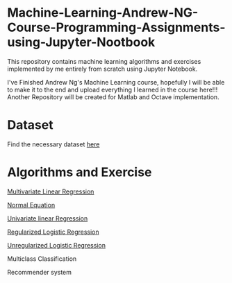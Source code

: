 # Machine-Learning-Andrew-NG-Course-Programming-Assignments-using-Jupyter-Nootbook
This repository contains machine learning algorithms and exercises implemented by me entirely from scratch using Jupyter Notebook.

I've Finished Andrew Ng's Machine Learning course, hopefully I will be able to make it to the end and upload everything I learned in the course here!!! Another Repository will be created for Matlab and Octave implementation. 

# Dataset

Find the necessary dataset [here](https://github.com/NeloyNSU/Machine-Learning-Andrew-NG-Course-Programming-Assignments-using-Jupyter-Nootbook/tree/master/Dataset)

# Algorithms and Exercise
[Multivariate Linear Regression](https://github.com/NeloyNSU/Machine-Learning-Andrew-NG-Course-Programming-Assignments-using-Jupyter-Nootbook/blob/master/Algorithms/Multivariate%20Linear%20Regression.ipynb)

[Normal Equation](https://github.com/NeloyNSU/Machine-Learning-Andrew-NG-Course-Programming-Assignments-using-Jupyter-Nootbook/blob/master/Algorithms/Normal%20Equation.ipynb)

[Univariate linear Regression](https://github.com/NeloyNSU/Machine-Learning-Andrew-NG-Course-Programming-Assignments-using-Jupyter-Nootbook/blob/master/Algorithms/Univariate%20linear%20Regression.ipynb)

[Regularized Logistic Regression](https://github.com/NeloyNSU/Machine-Learning-Andrew-NG-Course-Programming-Assignments-using-Jupyter-Nootbook/blob/master/Algorithms/Regularized%20Logistic%20Regression.ipynb)

[Unregularized Logistic Regression](https://github.com/NeloyNSU/Machine-Learning-Andrew-NG-Course-Programming-Assignments-using-Jupyter-Nootbook/blob/master/Algorithms/Unregularized%20Logistic%20Regression.ipynb)

Multiclass Classification

Recommender system
